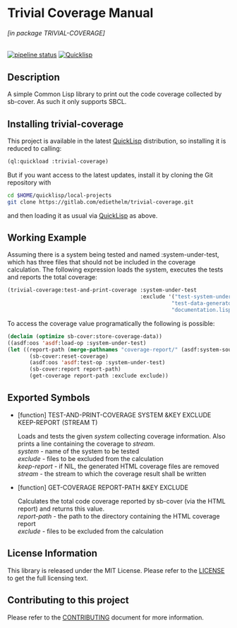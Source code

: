 # Trivial Coverage Manual

###### \[in package TRIVIAL-COVERAGE\]
[![pipeline status](https://gitlab.com/ediethelm/trivial-coverage/badges/master/pipeline.svg)](https://gitlab.com/ediethelm/trivial-coverage/commits/master)
[![Quicklisp](http://quickdocs.org/badge/trivial-coverage.svg)](http://quickdocs.org/trivial-coverage/)

## Description

A simple Common Lisp library to print out the code coverage collected by sb-cover. As such it only supports SBCL.

## Installing trivial-coverage

This project is available in the latest [QuickLisp](https://www.quicklisp.org/beta/ "QuickLisp") distribution, so installing it is reduced to calling:

```lisp
(ql:quickload :trivial-coverage)
```

But if you want access to the latest updates, install it by cloning the Git repository with

```bash
cd $HOME/quicklisp/local-projects
git clone https://gitlab.com/ediethelm/trivial-coverage.git
```

and then loading it as usual via [QuickLisp](https://www.quicklisp.org/beta/ "QuickLisp") as above.

## Working Example

Assuming there is a system being tested and named :system-under-test, which has three files that should not be included in the coverage calculation. The following expression loads the system, executes the tests and reports the total coverage:  

```lisp
(trivial-coverage:test-and-print-coverage :system-under-test 
                                          :exclude '("test-system-under-test.lisp" 
                                                    "test-data-generator.lisp"
                                                    "documentation.lisp"))
```

To access the coverage value programatically the following is possible:  

```lisp
(declaim (optimize sb-cover:store-coverage-data))
((asdf:oos 'asdf:load-op :system-under-test)
(let ((report-path (merge-pathnames "coverage-report/" (asdf:system-source-directory :system-under-test))))
	   (sb-cover:reset-coverage)
	   (asdf:oos 'asdf:test-op :system-under-test)
	   (sb-cover:report report-path)
	   (get-coverage report-path :exclude exclude))
```


## Exported Symbols

- [function] TEST-AND-PRINT-COVERAGE SYSTEM &KEY EXCLUDE KEEP-REPORT (STREAM T)

    Loads and tests the given *system* collecting coverage information. Also prints a line containing the coverage to *stream*.  
    *system* - name of the system to be tested  
    *exclude* - files to be excluded from the calculation  
    *keep-report* - if NIL, the generated HTML coverage files are removed  
    *stream* - the stream to which the coverage result shall be written

- [function] GET-COVERAGE REPORT-PATH &KEY EXCLUDE

    Calculates the total code coverage reported by sb-cover (via the HTML report) and returns this value.  
    *report-path* - the path to the directory containing the HTML coverage report  
    *exclude* - files to be excluded from the calculation

## License Information

This library is released under the MIT License. Please refer to the [LICENSE](https://gitlab.com/ediethelm/trivial-coverage/blob/master/LICENSE "License") to get the full licensing text.

## Contributing to this project

Please refer to the [CONTRIBUTING](https://gitlab.com/ediethelm/trivial-coverage/blob/master/CONTRIBUTING.md "Contributing") document for more information.

